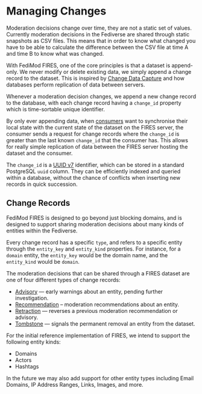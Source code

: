 # Managing Changes

Moderation decisions change over time, they are not a static set of values. Currently moderation decisions in the Fediverse are shared through static snapshots as CSV files. This means that in order to know what changed you have to be able to calculate the difference between the CSV file at time A and time B to know what was changed.

With FediMod FIRES, one of the core principles is that a dataset is append-only. We never modify or delete existing data, we simply append a change record to the dataset. This is inspired by [Change Data Capture](https://en.wikipedia.org/wiki/Change_data_capture) and how databases perform replication of data between servers.

Whenever a moderation decision changes, we append a new change record to the database, with each change record having a `change_id` property which is time-sortable unique identifier.

By only ever appending data, when [consumers](./terms/data-consumer.md) want to synchronise their local state with the current state of the dataset on the FIRES server, the consumer sends a request for change records where the `change_id` is greater than the last known `change_id` that the consumer has. This allows for really simple replication of data between the FIRES server hosting the dataset and the consumer.

The `change_id` is a [UUID v7](https://uuid7.com/) identifier, which can be stored in a standard PostgreSQL `uuid` column. They can be efficiently indexed and queried within a database, without the chance of conflicts when inserting new records in quick succession.

## Change Records

FediMod FIRES is designed to go beyond just blocking domains, and is designed to support sharing moderation decisions about many kinds of entities within the Fediverse.

Every change record has a specific `type`, and refers to a specific entity through the `entity_key` and `entity_kind` properties. For instance, for a `domain` entity, the `entity_key` would be the domain name, and the `entity_kind` would be `domain`.

The moderation decisions that can be shared through a FIRES dataset are one of four different types of change records:

- [Advisory](./changes/advisories.md) — early warnings about an entity, pending further investigation.
- [Recommendation](./changes/recommendations.md) – moderation recommendations about an entity.
- [Retraction](./changes/retractions.md) — reverses a previous moderation recommendation or advisory.
- [Tombstone](./changes/tombstones.md) — signals the permanent removal an entity from the dataset.

For the initial reference implementation of FIRES, we intend to support the following entity kinds:
- Domains
- Actors
- Hashtags

In the future we may also add support for other entity types including Email Domains, IP Address Ranges, Links, Images, and more.
